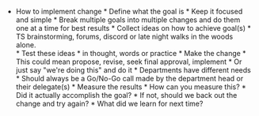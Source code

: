 * How to implement change
        * Define what the goal is
            * Keep it focused and simple
            * Break multiple goals into multiple changes and do them one at a time for best results
        * Collect ideas on how to achieve goal(s)
            * TS brainstorming, forums, discord or late night walks in the woods alone.  
        * Test these ideas 
            * in thought, words or practice
        * Make the change
            * This could mean propose, revise, seek final approval, implement
            * Or just say "we're doing this" and do it
            * Departments have different needs
            * Should always be a Go/No-Go call made by the department head or their delegate(s)
        * Measure the results
            * How can you measure this?
            * Did it actually accomplish the goal?
            * If not, should we back out the change and try again?
            * What did we learn for next time?
